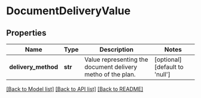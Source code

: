# DocumentDeliveryValue

## Properties
Name | Type | Description | Notes
------------ | ------------- | ------------- | -------------
**delivery_method** | **str** | Value representing the document delivery metho of the plan. | [optional] [default to 'null']

[[Back to Model list]](../README.md#documentation-for-models) [[Back to API list]](../README.md#documentation-for-api-endpoints) [[Back to README]](../README.md)

